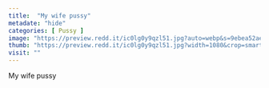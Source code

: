 ```yaml
---
title:  "My wife pussy"
metadate: "hide"
categories: [ Pussy ]
image: "https://preview.redd.it/ic0lg0y9qzl51.jpg?auto=webp&s=9ebea52ae5c1e221218e6c78b55e176c87622092"
thumb: "https://preview.redd.it/ic0lg0y9qzl51.jpg?width=1080&crop=smart&auto=webp&s=aa5f0662b2fff82fdc93e8436fc856f6c124c015"
visit: ""
---
```

My wife pussy
